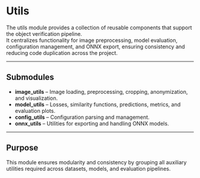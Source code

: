# Utils  

The utils module provides a collection of reusable components that support the object verification pipeline.  
It centralizes functionality for image preprocessing, model evaluation, configuration management, and ONNX export, ensuring consistency and reducing code duplication across the project.  

---

## Submodules

- **image_utils** – Image loading, preprocessing, cropping, anonymization, and visualization.  
- **model_utils** – Losses, similarity functions, predictions, metrics, and evaluation plots.  
- **config_utils** – Configuration parsing and management.  
- **onnx_utils** – Utilities for exporting and handling ONNX models.

---

## Purpose

This module ensures modularity and consistency by grouping all auxiliary utilities required across datasets, models, and evaluation pipelines.
